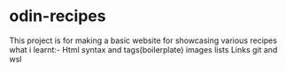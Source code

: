# odin-recipes
This project is for making a basic website for showcasing various recipes
what i learnt:-
Html syntax and tags(boilerplate)
images
lists
Links
git and wsl